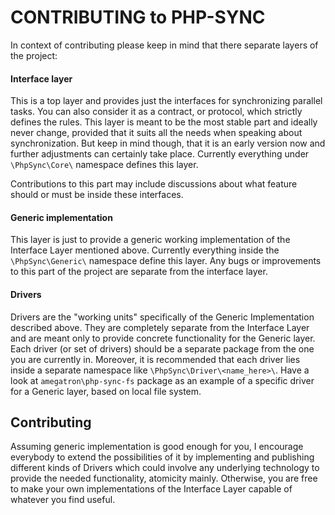 # CONTRIBUTING to PHP-SYNC

In context of contributing please keep in mind that there separate layers of the project:

#### Interface layer

This is a top layer and provides just the interfaces for synchronizing parallel tasks. You can also
consider it as a contract, or protocol, which strictly defines the rules. This layer is meant to be
the most stable part and ideally never change, provided that it suits all the needs when speaking about
synchronization. But keep in mind though, that it is an early version now and further adjustments can
certainly take place. Currently everything under `\PhpSync\Core\` namespace defines this layer.

Contributions to this part may include discussions about what feature should or must be inside these
interfaces.

#### Generic implementation

This layer is just to provide a generic working implementation of the Interface Layer
mentioned above. Currently everything inside the `\PhpSync\Generic\` namespace define this layer.
Any bugs or improvements to this part of the project are separate from the interface layer.

#### Drivers

Drivers are the "working units" specifically of the Generic Implementation described above.
They are completely separate from the Interface Layer and are meant only to provide concrete 
functionality for the Generic layer. Each driver (or set of drivers) should be a
separate package from the one you are currently in. Moreover, it is recommended that each driver lies
inside a separate namespace like `\PhpSync\Driver\<name_here>\`. Have a look at `amegatron\php-sync-fs`
package as an example of a specific driver for a Generic layer, based on local file system.

## Contributing

Assuming generic implementation is good enough for you, I encourage everybody to extend the possibilities
of it by implementing and publishing different kinds of Drivers which could involve any underlying
technology to provide the needed functionality, atomicity mainly. Otherwise, you are free to make
your own implementations of the Interface Layer capable of whatever you find useful.